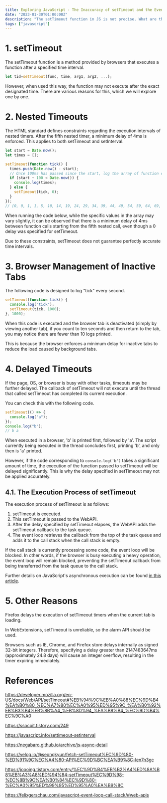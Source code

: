 ```yaml
---
title: Exploring JavaScript - The Inaccuracy of setTimeout and the Event Loop
date: "2023-01-30T01:00:00Z"
description: "The setTimeout function in JS is not precise. What are the reasons?"
tags: ["javascript"]
---
```


# 1. setTimeout

The setTimeout function is a method provided by browsers that executes a function after a specified time interval.

```js
let tid=setTimeout(func, time, arg1, arg2, ...);
```

However, when used this way, the function may not execute after the exact designated time. There are various reasons for this, which we will explore one by one.

# 2. Nested Timeouts

The HTML standard defines constraints regarding the execution intervals of nested timers. After the fifth nested timer, a minimum delay of 4ms is enforced. This applies to both setTimeout and setInterval.

```js
let start = Date.now();
let times = [];

setTimeout(function tick() {
  times.push(Date.now() - start);
  // Once 100ms has passed since the start, log the array of function call times
  if (start + 100 < Date.now()) {
    console.log(times);
  } else {
    setTimeout(tick, 0);
  }
});
// [0, 0, 1, 1, 5, 10, 14, 19, 24, 29, 34, 39, 44, 49, 54, 59, 64, 69, 74, 79, 84, 89, 94, 99, 104]
```

When running the code below, while the specific values in the array may vary slightly, it can be observed that there is a minimum delay of 4ms between function calls starting from the fifth nested call, even though a 0 delay was specified for setTimeout.

Due to these constraints, setTimeout does not guarantee perfectly accurate time intervals.

# 3. Browser Management of Inactive Tabs

The following code is designed to log "tick" every second.

```js
setTimeout(function tick() {
  console.log("tick");
  setTimeout(tick, 1000);
}, 1000);
```

When this code is executed and the browser tab is deactivated (simply by viewing another tab), if you count to ten seconds and then return to the tab, you may notice there are fewer than 10 logs printed.

This is because the browser enforces a minimum delay for inactive tabs to reduce the load caused by background tabs.

# 4. Delayed Timeouts

If the page, OS, or browser is busy with other tasks, timeouts may be further delayed. The callback of setTimeout will not execute until the thread that called setTimeout has completed its current execution.

You can check this with the following code.

```js
setTimeout(() => {
  console.log("a");
});
console.log("b");
// b a
```

When executed in a browser, 'b' is printed first, followed by 'a'. The script currently being executed in the thread concludes first, printing 'b', and only then is 'a' printed.

However, if the code corresponding to `console.log('b')` takes a significant amount of time, the execution of the function passed to setTimeout will be delayed significantly. This is why the delay specified in setTimeout may not be applied accurately.

## 4.1. The Execution Process of setTimeout

The execution process of setTimeout is as follows:

1. setTimeout is executed.
2. This setTimeout is passed to the WebAPI.
3. After the delay specified by setTimeout elapses, the WebAPI adds the setTimeout callback to the task queue.
4. The event loop retrieves the callback from the top of the task queue and adds it to the call stack when the call stack is empty.

If the call stack is currently processing some code, the event loop will be blocked. In other words, if the browser is busy executing a heavy operation, the event loop will remain blocked, preventing the setTimeout callback from being transferred from the task queue to the call stack.

Further details on JavaScript's asynchronous execution can be found [in this article](https://www.witch.work/javascript-event-loop-dive/).

# 5. Other Reasons

Firefox delays the execution of setTimeout timers when the current tab is loading.

In WebExtensions, setTimeout is unreliable, so the alarm API should be used.

Browsers such as IE, Chrome, and Firefox store delays internally as signed 32-bit integers. Therefore, specifying a delay greater than 2147483647ms (approximately 24.8 days) will cause an integer overflow, resulting in the timer expiring immediately.

# References

https://developer.mozilla.org/en-US/docs/Web/API/setTimeout#%EB%94%9C%EB%A0%88%EC%9D%B4%EA%B0%80_%EC%A7%80%EC%A0%95%ED%95%9C_%EA%B0%92%EB%B3%B4%EB%8B%A4_%EB%8D%94_%EA%B8%B4_%EC%9D%B4%EC%9C%A0

https://ssocoit.tistory.com/249

https://javascript.info/settimeout-setinterval

https://negabaro.github.io/archive/js-async-detail

https://velog.io/@seongkyun/fetch-setTimeout%EC%9D%80-%ED%91%9C%EC%A4%80-API%EC%9D%BC%EA%B9%8C-len7n3gc

https://joooing.tistory.com/entry/%EC%9D%B4%EB%B2%A4%ED%8A%B8%EB%A3%A8%ED%94%84-setTimeout%EC%9D%98-%EC%8B%9C%EA%B0%84%EC%9D%80-%EC%A0%95%ED%99%95%ED%95%A0%EA%B9%8C

https://felixgerschau.com/javascript-event-loop-call-stack/#web-apis